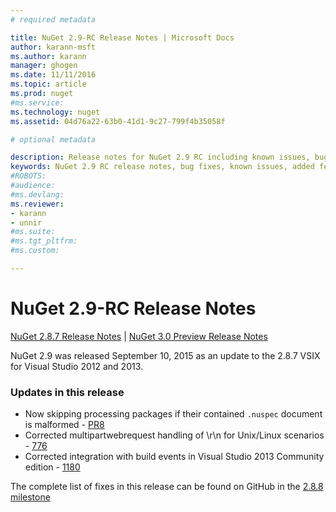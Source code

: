 ```yaml
---
# required metadata

title: NuGet 2.9-RC Release Notes | Microsoft Docs
author: karann-msft
ms.author: karann
manager: ghogen
ms.date: 11/11/2016
ms.topic: article
ms.prod: nuget
#ms.service:
ms.technology: nuget
ms.assetid: 04d76a22-63b0-41d1-9c27-799f4b35058f

# optional metadata

description: Release notes for NuGet 2.9 RC including known issues, bug fixes, added features, and DCRs.
keywords: NuGet 2.9 RC release notes, bug fixes, known issues, added features, DCRs
#ROBOTS:
#audience:
#ms.devlang:
ms.reviewer:
- karann
- unnir
#ms.suite:
#ms.tgt_pltfrm:
#ms.custom:

---
```

# NuGet 2.9-RC Release Notes

[NuGet 2.8.7 Release Notes](../release-notes/nuget-2.8.7.md) | [NuGet 3.0 Preview Release Notes](../release-notes/nuget-3.0-preview.md)

NuGet 2.9 was released September 10, 2015 as an update to the 2.8.7 VSIX for Visual Studio 2012 and 2013.

### Updates in this release

* Now skipping processing packages if their contained `.nuspec` document is malformed - [PR8](https://github.com/NuGet/NuGet2/pull/8)
* Corrected multipartwebrequest handling of \r\n for Unix/Linux scenarios - [776](https://github.com/NuGet/Home/issues/776)
* Corrected integration with build events in Visual Studio 2013 Community edition - [1180](https://github.com/NuGet/Home/issues/1180)


The complete list of fixes in this release can be found on GitHub in the [2.8.8 milestone](https://github.com/NuGet/Home/issues?q=milestone%3A2.8.8+is%3Aclosed)
